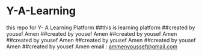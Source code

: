 # Y-A-Learning
this repo for Y- A  Learning Platform 
##this is learning platform
##created by yousef Amen
##created by yousef Amen
##created by yousef Amen
##created by yousef Amen
##created by yousef Amen
##created by yousef Amen
##created by yousef Amen
email : ammenyoussef@gmail.com
